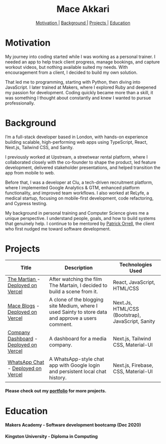<h1 align="center">Mace Akkari</h1>
<p align="center">
<a href="https://www.linkedin.com/in/maceakkari/">

<div align="center">
 
  [Motivation ](#motivation?) |
  [Background ](#background) |
  [Projects ](#projects) |
  [Education ](#education) 

</div>

# Motivation

My journey into coding started while I was working as a personal trainer. I needed an app to help track client progress, manage bookings, and capture workout videos, but nothing available suited my needs. With encouragement from a client, I decided to build my own solution.

That led me to programming, starting with Python, then diving into JavaScript. I later trained at Makers, where I explored Ruby and deepened my passion for development. Coding quickly became more than a skill, it was something I thought about constantly and knew I wanted to pursue professionally.

# Background

I’m a full-stack developer based in London, with hands-on experience building scalable, high-performing web apps using TypeScript, React, Next.js, Tailwind CSS, and Sanity.

I previously worked at Upstream, a streetwear rental platform, where I collaborated closely with the co-founder to shape the product, led feature development, delivered stakeholder presentations, and helped transition the app from mobile to web.

Before that, I was a developer at Clu, a tech-driven recruitment platform, where I implemented Google Analytics & GTM, enhanced platform functionality, and improved team workflows. I also worked at ReLyfe, a medical startup, focusing on mobile-first development, code refactoring, and Cypress testing.

My background in personal training and Computer Science gives me a unique perspective. I understand people, goals, and how to build systems that genuinely help. I continue to be mentored by [Patrick Orrell](https://github.com/paddyo), the client who first nudged me toward software development. 



# Projects
| Title | Description | Technologies Used |
|--|--|--|
| [ The Martian ](https://github.com/mace-akkari/The-Martian) - [Deployed on Vercel](https://vercel.com/mace-akkari/the-martian) | After watching the film The Martain, I decided to build a scene from it.   | React, JavaScript, HTML/CSS |
| [Mace Blogs](https://github.com/mace-akkari/next.js_blog_site) - [Deployed on Vercel](https://vercel.com/mace-akkari/next-js-blog-site)| A clone of the blogging site Medium, where I used Sainty to store data and approve a users comment. | Next.Js, HTML/CSS (Bootstrap), JavaScript, Sanity |
| [Company Dashboard](https://github.com/mace-akkari/BRR-Dashboard) - [Deployed on Vercel](https://brr-dashboard-xi.vercel.app) | A dashboard for a media company.| Next.js, Tailwind CSS, Material-UI |
| [WhatsApp Chat](https://github.com/mace-akkari/whatsapp-next.js) - [Deployed on Vercel](https://whatsapp-mace-akkari.vercel.app) | A WhatsApp-style chat app with Google login and persistent local chat history.| Next.js, Firebase, CSS, Material-UI |

#### Please check out my [portfolio](https://mace-portfolio.vercel.app) for more projects.



# Education

#### Makers Academy - Software development bootcamp (Dec 2020) 

#### Kingston University  - Diploma in Computing

